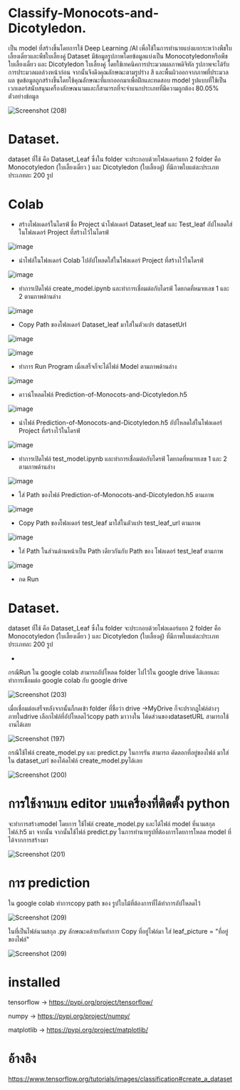 # Classify-Monocots-and-Dicotyledon.

เป็น model ที่สร้างขึ้นโดยการใช้ Deep Learning /AI เพื่อใช้ในการทำนายแบ่งแยกระหว่างพืชใบเลี้ยงเดี่ยวและพืชใบเลี้ยงคู่
Dataset มีข้อมูลรูปภาพโดยข้อมูลแบ่งเป็น Monocotyledonหรือพืชใบเลี้ยงเดี่ยว และ Dicotyledon ใบเลี้ยงคู่
โดยใช้เทคนิคการประมวลผลภาพดิจิทัล รูปภาพจะได้รับการประมวลผลล่วงหน้าก่อน จากนั้นจึงดึงคุณลักษณะตามรูปร่าง สี และพื้นผิวออกจากภาพที่ประมวลผล
ชุดข้อมูลถูกสร้างขึ้นโดยใช้คุณลักษณะที่แยกออกมาเพื่อฝึกและทดสอบ model รูปแบบที่ใช้เป็นเวกเตอร์สนับสนุนเครื่องลักษณนามและก็สามารถที่จะจำแนกประเภทที่มีความถูกต้อง 80.05%
ตัวอย่างข้อมูล

![Screenshot (208)](https://user-images.githubusercontent.com/96648859/147384704-a39379f3-561c-49b5-845e-fcd657f39f67.png)
# Dataset.
dataset ที่ใช้ คือ Dataset_Leaf ซึ่งใน folder จะประกอบด้วยโฟลเดอร์แยก 2 folder คือ Monocotyledon (ใบเลี้ยงเดี่ยว ) และ Dicotyledon (ใบเลี้ยงคู่) ที่มีภาพใบแต่ละประเภท ประเภทละ 200 รูป
# Colab

- สร้างโฟลเดอร์ในไดรฟ์ ชื่อ Project นำโฟลเดอร์ Dataset_leaf และ Test_leaf อัปโหลดใส่ในโฟลเดอร์ Project ที่สร้างไว้ในไดรฟ์

![image](https://user-images.githubusercontent.com/95160825/147400035-0e2b1651-437e-4b0d-b061-d0b06e8d22eb.png)

- นำไฟล์ในโฟลเดอร์ Colab ไปอัปโหลดใส่ในโฟลเดอร์ Project ที่สร้างไว้ในไดรฟ์

![image](https://user-images.githubusercontent.com/95160825/147400074-877a02ab-2f44-4811-9110-b7e20d4617a0.png)

- ทำการเปิดไฟล์ create_model.ipynb และทำการเชื่อมต่อกับไดรฟ์ โดยกดที่หมายเลข 1 และ 2 ตามภาพด้านล่าง

![image](https://user-images.githubusercontent.com/95160825/147400207-eafd2c15-836a-48bc-b0de-156f9adf26d5.png)

- Copy Path ของโฟลเดอร์ Dataset_leaf มาใส่ในตัวแปร datasetUrl

![image](https://user-images.githubusercontent.com/95160825/147400176-3ac09a28-0328-4168-9c6e-4749e19972e7.png)

![image](https://user-images.githubusercontent.com/95160825/147400180-aa479d3e-920c-4d6d-b5ca-5175574e3fa3.png)

- ทำการ Run Program เมื่อเสร็จก็จะได้ไฟล์ Model ตามภาพด้านล่าง

![image](https://user-images.githubusercontent.com/95160825/147400343-40fc6a62-b55f-47e7-831f-e645e5c1d7fd.png)

- ดาวน์โหลดไฟล์ Prediction-of-Monocots-and-Dicotyledon.h5

![image](https://user-images.githubusercontent.com/95160825/147400361-bbddb0aa-f6c1-416b-b902-4d39216a806c.png)

- นำไฟล์ Prediction-of-Monocots-and-Dicotyledon.h5 อัปโหลดใส่ในโฟลเดอร์ Project ที่สร้างไว้ในไดรฟ์

![image](https://user-images.githubusercontent.com/95160825/147400527-d9107344-2b48-43b5-b7a3-63ad6e0d4078.png)

- ทำการเปิดไฟล์ test_model.ipynb และทำการเชื่อมต่อกับไดรฟ์ โดยกดที่หมายเลข 1 และ 2 ตามภาพด้านล่าง

![image](https://user-images.githubusercontent.com/95160825/147400207-eafd2c15-836a-48bc-b0de-156f9adf26d5.png)

- ใส่ Path ของไฟล์ Prediction-of-Monocots-and-Dicotyledon.h5 ตามภาพ

![image](https://user-images.githubusercontent.com/95160825/147400479-e28fa720-280c-4b63-91e6-b85bf0b89661.png)

- Copy Path ของโฟลเดอร์ test_leaf มาใส่ในตัวแปร test_leaf_url ตามภาพ

![image](https://user-images.githubusercontent.com/95160825/147400511-e7109067-be64-42c9-b98d-4ecfc3e4ad5d.png)

- ใส่ Path ในส่วนด้านหน้าเป็น Path เดียวกันกับ Path ของ โฟลเดอร์ test_leaf ตามภาพ

![image](https://user-images.githubusercontent.com/95160825/147400589-5d1af438-f506-4e66-aa6a-23f44118b717.png)

- กด Run

# Dataset.
dataset ที่ใช้ คือ Dataset_Leaf ซึ่งใน folder จะประกอบด้วยโฟลเดอร์แยก 2 folder คือ Monocotyledon (ใบเลี้ยงเดี่ยว ) และ Dicotyledon (ใบเลี้ยงคู่) ที่มีภาพใบแต่ละประเภท ประเภทละ 200 รูป

*
กรณีRun ใน google colab สามารถอัปโหลด folder ไปไว้ใน google drive ได้เลยและทำการเชื่อมต่อ google colab กับ google drive

![Screenshot (203)](https://user-images.githubusercontent.com/96648859/147382457-54b053af-7ddb-4dd7-a30b-adb3c1ef0a22.png)


เมื่อเชื่อมต่อเสร็จหลังจากนั้นก็กดเข้า folder ที่ชื่อว่า drive ->MyDrive ก็จะปรากฏไฟล์ต่างๆภายในdrive เลือกไฟล์ที่อัปโหลดไว้copy path มาวางใน โค้ดส่วนของdatasetURL สามารถใช้งานได้เลย

![Screenshot (197)](https://user-images.githubusercontent.com/96648859/147384738-d6dfaf68-389f-480a-8d4b-ff12e5a778e9.png)

กรณีใช้ไฟล์ create_model.py และ predict.py ในการรัน สามารถ คัดลอกที่อยู่ของไฟล์ มาใส่ใน dataset_url ของโค้ดไฟล์ create_model.pyได้เลย

![Screenshot (200)](https://user-images.githubusercontent.com/96648859/147384793-a7718638-76e5-488b-9e4c-6b0a656d83ed.png)

# การใช้งานบน editor บนเครื่องที่ติดตั้ง python
  จะทำการสร้างmodel โดยการ ใช้ไฟล์ create_model.py และได้ไฟล์ model ที่นามสกุลไฟล์.h5 มา จากนั้น
จากนั้นใช้ไฟล์  predict.py ในการทำนายรูปที่ต้องการโดยการโหลด model ที่ได้จากการสร้างมา 

![Screenshot (201)](https://user-images.githubusercontent.com/96648859/147384950-ca13a2f2-5c34-4484-a147-9dad4e354d26.png)


# การ prediction
ใน google colab ทำการcopy path ของ รูปใบไม้ที่ต้องการที่ได้ทำการอัปโหลดไว้

![Screenshot (209)](https://user-images.githubusercontent.com/96648859/147385027-a6d074af-a442-41ac-87eb-04698efad786.png)

ในที่เป็นไฟล์นามสกุล .py ลักษณะคล้ายกันทำการ Copy ที่อยู่ไฟล์มา ใส่ leaf_picture = "ที่อยู่ของไฟล์"

![Screenshot (209)](https://user-images.githubusercontent.com/96648859/147385122-979024d8-8553-4ab1-95af-4f96c7dd944c.png)

# installed
tensorflow -> https://pypi.org/project/tensorflow/

numpy -> https://pypi.org/project/numpy/

matplotlib -> https://pypi.org/project/matplotlib/



# อ้างอิง

https://www.tensorflow.org/tutorials/images/classification#create_a_dataset






